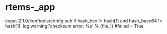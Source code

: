 # rtems-_app
expat-2.1.0/conftools/config.sub
        if hash_hex != hash[1] and hash_base64 != hash[1]:
            log.warning('checksum error: %s' % (file_))
            #failed = True
